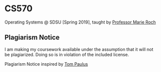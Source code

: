 # CS570
Operating Systems @ SDSU [Spring 2019], taught by [Professor Marie Roch](https://roch.sdsu.edu/)

## Plagiarism Notice
I am making my coursework available under the assumption that it will not be plagiarized. Doing so is in violation of the included license.

Plagiarism Notice inspired by [Tom Paulus](https://github.com/tpaulus)
